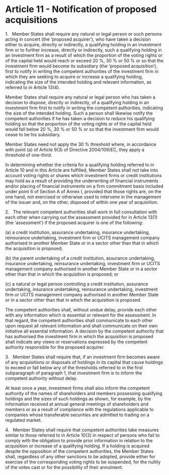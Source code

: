 # Article 11 - Notification of proposed acquisitions


1.   Member States shall require any natural or legal person or such persons acting in concert (the ‘proposed acquirer’), who have taken a decision either to acquire, directly or indirectly, a qualifying holding in an investment firm or to further increase, directly or indirectly, such a qualifying holding in an investment firm as a result of which the proportion of the voting rights or of the capital held would reach or exceed 20 %, 30 % or 50 % or so that the investment firm would become its subsidiary (the ‘proposed acquisition’), first to notify in writing the competent authorities of the investment firm in which they are seeking to acquire or increase a qualifying holding, indicating the size of the intended holding and relevant information, as referred to in Article 13(4).

Member States shall require any natural or legal person who has taken a decision to dispose, directly or indirectly, of a qualifying holding in an investment firm first to notify in writing the competent authorities, indicating the size of the intended holding. Such a person shall likewise notify the competent authorities if he has taken a decision to reduce his qualifying holding so that the proportion of the voting rights or of the capital held would fall below 20 %, 30 % or 50 % or so that the investment firm would cease to be his subsidiary.

Member States need not apply the 30 % threshold where, in accordance with point (a) of Article 9(3) of Directive 2004/109/EC, they apply a threshold of one-third.

In determining whether the criteria for a qualifying holding referred to in Article 10 and in this Article are fulfilled, Member States shall not take into account voting rights or shares which investment firms or credit institutions may hold as a result of providing the underwriting of financial instruments and/or placing of financial instruments on a firm commitment basis included under point 6 of Section A of Annex I, provided that those rights are, on the one hand, not exercised or otherwise used to intervene in the management of the issuer and, on the other, disposed of within one year of acquisition.

2.   The relevant competent authorities shall work in full consultation with each other when carrying out the assessment provided for in Article 13(1) (the ‘assessment’) if the proposed acquirer is one of the following:

(a) a credit institution, assurance undertaking, insurance undertaking, reinsurance undertaking, investment firm or UCITS management company authorised in another Member State or in a sector other than that in which the acquisition is proposed;

(b) the parent undertaking of a credit institution, assurance undertaking, insurance undertaking, reinsurance undertaking, investment firm or UCITS management company authorised in another Member State or in a sector other than that in which the acquisition is proposed; or

(c) a natural or legal person controlling a credit institution, assurance undertaking, insurance undertaking, reinsurance undertaking, investment firm or UCITS management company authorised in another Member State or in a sector other than that in which the acquisition is proposed.

The competent authorities shall, without undue delay, provide each other with any information which is essential or relevant for the assessment. In that regard, the competent authorities shall communicate to each other upon request all relevant information and shall communicate on their own initiative all essential information. A decision by the competent authority that has authorised the investment firm in which the acquisition is proposed shall indicate any views or reservations expressed by the competent authority responsible for the proposed acquirer.

3.   Member States shall require that, if an investment firm becomes aware of any acquisitions or disposals of holdings in its capital that cause holdings to exceed or fall below any of the thresholds referred to in the first subparagraph of paragraph 1, that investment firm is to inform the competent authority without delay.

At least once a year, investment firms shall also inform the competent authority of the names of shareholders and members possessing qualifying holdings and the sizes of such holdings as shown, for example, by the information received at annual general meetings of shareholders and members or as a result of compliance with the regulations applicable to companies whose transferable securities are admitted to trading on a regulated market.

4.   Member States shall require that competent authorities take measures similar to those referred to in Article 10(3) in respect of persons who fail to comply with the obligation to provide prior information in relation to the acquisition or increase of a qualifying holding. If a holding is acquired despite the opposition of the competent authorities, the Member States shall, regardless of any other sanctions to be adopted, provide either for exercise of the corresponding voting rights to be suspended, for the nullity of the votes cast or for the possibility of their annulment.
